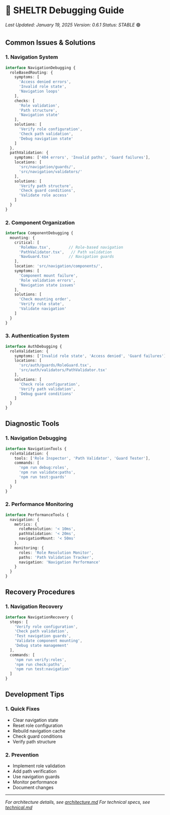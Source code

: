 # 🔧 SHELTR Debugging Guide
*Last Updated: January 19, 2025*
*Version: 0.6.1*
*Status: STABLE* 🟢

## Common Issues & Solutions

### 1. Navigation System
```typescript
interface NavigationDebugging {
  roleBasedRouting: {
    symptoms: [
      'Access denied errors',
      'Invalid role state',
      'Navigation loops'
    ],
    checks: [
      'Role validation',
      'Path structure',
      'Navigation state'
    ],
    solutions: [
      'Verify role configuration',
      'Check path validation',
      'Debug navigation state'
    ]
  },
  pathValidation: {
    symptoms: ['404 errors', 'Invalid paths', 'Guard failures'],
    locations: [
      'src/navigation/guards/',
      'src/navigation/validators/'
    ],
    solutions: [
      'Verify path structure',
      'Check guard conditions',
      'Validate role access'
    ]
  }
}
```

### 2. Component Organization
```typescript
interface ComponentDebugging {
  mounting: {
    critical: [
      'RoleNav.tsx',        // Role-based navigation
      'PathValidator.tsx',   // Path validation
      'NavGuard.tsx'        // Navigation guards
    ],
    location: 'src/navigation/components/',
    symptoms: [
      'Component mount failure',
      'Role validation errors',
      'Navigation state issues'
    ],
    solutions: [
      'Check mounting order',
      'Verify role state',
      'Validate navigation'
    ]
  }
}
```

### 3. Authentication System
```typescript
interface AuthDebugging {
  roleValidation: {
    symptoms: ['Invalid role state', 'Access denied', 'Guard failures'],
    locations: [
      'src/auth/guards/RoleGuard.tsx',
      'src/auth/validators/PathValidator.tsx'
    ],
    solutions: [
      'Check role configuration',
      'Verify path validation',
      'Debug guard conditions'
    ]
  }
}
```

## Diagnostic Tools

### 1. Navigation Debugging
```typescript
interface NavigationTools {
  roleValidation: {
    tools: ['Role Inspector', 'Path Validator', 'Guard Tester'],
    commands: [
      'npm run debug:roles',
      'npm run validate:paths',
      'npm run test:guards'
    ]
  }
}
```

### 2. Performance Monitoring
```typescript
interface PerformanceTools {
  navigation: {
    metrics: {
      roleResolution: '< 10ms',
      pathValidation: '< 20ms',
      navigationMount: '< 50ms'
    },
    monitoring: {
      roles: 'Role Resolution Monitor',
      paths: 'Path Validation Tracker',
      navigation: 'Navigation Performance'
    }
  }
}
```

## Recovery Procedures

### 1. Navigation Recovery
```typescript
interface NavigationRecovery {
  steps: [
    'Verify role configuration',
    'Check path validation',
    'Test navigation guards',
    'Validate component mounting',
    'Debug state management'
  ],
  commands: [
    'npm run verify:roles',
    'npm run check:paths',
    'npm run test:navigation'
  ]
}
```

## Development Tips

### 1. Quick Fixes
- Clear navigation state
- Reset role configuration
- Rebuild navigation cache
- Check guard conditions
- Verify path structure

### 2. Prevention
- Implement role validation
- Add path verification
- Use navigation guards
- Monitor performance
- Document changes

---
*For architecture details, see [architecture.md](../core/architecture.md)*
*For technical specs, see [technical.md](../core/technical.md)*